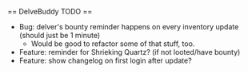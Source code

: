 == DelveBuddy TODO ==
* Bug: delver's bounty reminder happens on every inventory update (should just be 1 minute)
    * Would be good to refactor some of that stuff, too.
* Feature: reminder for Shrieking Quartz? (if not looted/have bounty)
* Feature: show changelog on first login after update?
